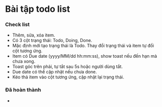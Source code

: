 # Bài tập todo list

### Check list

- Thêm, sửa, xóa item.
- Có 3 cột trạng thái: Todo, Doing, Done.
- Mặc định mới tạo trạng thái là Todo. Thay đổi trạng thái và item tự đổi cột tương ứng.
- Item có Due date (yyyy/MM/dd hh:mm:ss), show toast nếu đến hạn mà chưa xong.
- Toast góc trên phải, tự tắt sau 5s hoặc người dùng tắt.
- Due date có thể cập nhật nếu chưa done.
- Kéo thả item vào cột tương ứng, cập nhật lại trạng thái.

### Đã hoàn thành

-
